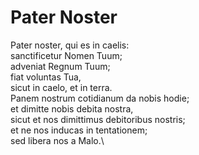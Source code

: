# Pater Noster

Pater noster, qui es in caelis:\
sanctificetur Nomen Tuum;\
adveniat Regnum Tuum;\
fiat voluntas Tua,\
sicut in caelo, et in terra.\
Panem nostrum cotidianum da nobis hodie;\
et dimitte nobis debita nostra,\
sicut et nos dimittimus debitoribus nostris;\
et ne nos inducas in tentationem;\
sed libera nos a Malo.\